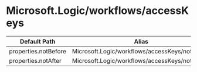 # Microsoft.Logic/workflows/accessKeys

| Default Path | Alias |
|---|---|
| properties.notBefore | Microsoft.Logic/workflows/accessKeys/notBefore |
| properties.notAfter | Microsoft.Logic/workflows/accessKeys/notAfter |


